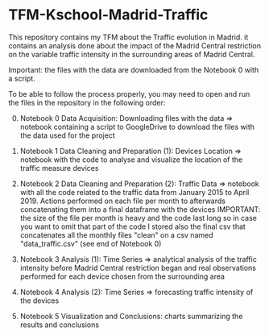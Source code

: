 # TFM-Kschool-Madrid-Traffic

This repository contains my TFM about the Traffic evolution in Madrid. it contains an analysis done about the impact of the Madrid Central restriction on the variable traffic intensity in the surrounding areas of Madrid Central.

Important: the files with the data are downloaded from the Notebook 0 with a script.

To be able to follow the process properly, you may need to open and run the files in the repository in the following order:

0. Notebook 0 Data Acquisition: Downloading files with the data => notebook containing a script to GoogleDrive to download the files with the data used for the project

1. Notebook 1 Data Cleaning and Preparation (1): Devices Location => notebook with the code to analyse and visualize the location of the traffic measure devices

2. Notebook 2 Data Cleaning and Preparation (2): Traffic Data => notebook with all the code related to the traffic data from January 2015 to April 2019. Actions performed on each file per month to afterwards concatenating them into a final dataframe with the devices
IMPORTANT: the size of the file per month is heavy and the code last long so in case you want to omit that part of the code I stored also the final csv that concatenates all the monthly files "clean" on a csv named "data_traffic.csv" (see end of Notebook 0)

3. Notebook 3 Analysis (1): Time Series => analytical analysis of the traffic intensity before Madrid Central restriction began and real observations performed for each device chosen from the surrounding area

4. Notebook 4 Analysis (2): Time Series => forecasting traffic intensity of the devices

5. Notebook 5 Visualization and Conclusions: charts summarizing the results and conclusions




